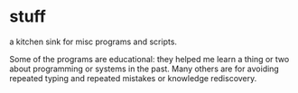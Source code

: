stuff
======

a kitchen sink for misc programs and scripts.

Some of the programs are educational: they helped me learn a thing or two about programming or systems in the past. Many others are for avoiding repeated typing and repeated mistakes or knowledge rediscovery.

